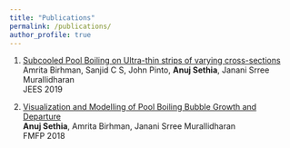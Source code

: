 ```yaml
---
title: "Publications"
permalink: /publications/
author_profile: true
---
```


1. [Subcooled Pool Boiling on Ultra-thin strips of varying cross-sections](https://anujsethia.github.io/files/JEES_2019.pdf)  <br/>
Amrita Birhman, Sanjid C S, John Pinto, **Anuj Sethia**, Janani Srree Murallidharan <br/>
JEES 2019  <br/>
  
2. [Visualization and Modelling of Pool Boiling Bubble Growth and Departure](https://anujsethia.github.io/files/FMFP_2018.pdf) <br/>
**Anuj Sethia**, Amrita Birhman, Janani Srree Murallidharan  <br/>
FMFP 2018 <br/>



